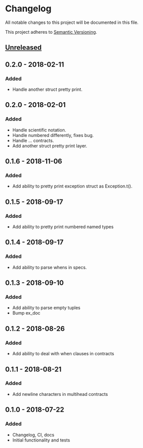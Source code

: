 # Changelog
All notable changes to this project will be documented in this file.

This project adheres to [Semantic Versioning](http://semver.org/spec/v2.0.0.html).

## [Unreleased]

## 0.2.0 - 2018-02-11
### Added
- Handle another struct pretty print.

## 0.2.0 - 2018-02-01
### Added
- Handle scientific notation.
- Handle numbered differently, fixes bug.
- Handle ... contracts.
- Add another struct pretty print layer.

## 0.1.6 - 2018-11-06
### Added
- Add ability to pretty print exception struct as Exception.t().

## 0.1.5 - 2018-09-17
### Added
- Add ability to pretty print numbered named types

## 0.1.4 - 2018-09-17
### Added
- Add ability to parse whens in specs.

## 0.1.3 - 2018-09-10
### Added
- Add ability to parse empty tuples
- Bump ex_doc

## 0.1.2 - 2018-08-26
### Added
- Add ability to deal with when clauses in contracts

## 0.1.1 - 2018-08-21
### Added
- Add newline characters in multihead contracts

## 0.1.0 - 2018-07-22
### Added
- Changelog, CI, docs
- Initial functionality and tests

[Unreleased]: https://github.com/asummers/erlex/compare/v0.2.1...HEAD
[0.2.0...0.2.1]: https://github.com/asummers/erlex/compare/v0.2.0...v0.2.1
[0.1.6...0.2.0]: https://github.com/asummers/erlex/compare/v0.1.6...v0.2.0
[0.1.5...0.1.6]: https://github.com/asummers/erlex/compare/v0.1.5...v0.1.6
[0.1.4...0.1.5]: https://github.com/asummers/erlex/compare/v0.1.4...v0.1.5
[0.1.3...0.1.4]: https://github.com/asummers/erlex/compare/v0.1.3...v0.1.4
[0.1.2...0.1.3]: https://github.com/asummers/erlex/compare/v0.1.2...v0.1.3
[0.1.1...0.1.2]: https://github.com/asummers/erlex/compare/v0.1.1...v0.1.2
[0.1.0...0.1.1]: https://github.com/asummers/erlex/compare/v0.1.0...v0.1.1

